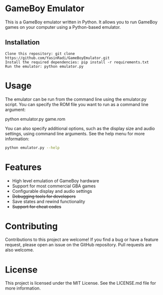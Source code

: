 # GameBoy Emulator

This is a GameBoy emulator written in Python. It allows you to run GameBoy games on your computer using a Python-based emulator.

## Installation

    Clone this repository: git clone https://github.com/YasinRadi/GameBoyEmulator.git
    Install the required dependencies: pip install -r requirements.txt
    Run the emulator: python emulator.py

# Usage

The emulator can be run from the command line using the emulator.py script. You can specify the ROM file you want to run as a command line argument:

python emulator.py game.rom

You can also specify additional options, such as the display size and audio settings, using command line arguments. See the help menu for more information:

```bash
python emulator.py --help
```

# Features

* High level emulation of GameBoy hardware
* Support for most commercial GBA games
* Configurable display and audio settings
* ~~Debugging tools for developers~~
* Save states and rewind functionality
* ~~Support for cheat codes~~

# Contributing

Contributions to this project are welcome! If you find a bug or have a feature request, please open an issue on the GitHub repository. Pull requests are also welcome.

# License

This project is licensed under the MIT License. See the LICENSE.md file for more information.